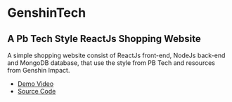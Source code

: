 # GenshinTech

## A Pb Tech Style ReactJs Shopping Website

A simple shopping website consist of ReactJs front-end, NodeJs back-end and MongoDB database, that use the style from PB Tech and resources from Genshin Impact.

- [Demo Video](https://www.youtube.com/watch?v=YnUM04LQfto)
- [Source Code](https://github.com/Yae-Makoto/GenshinTech)
